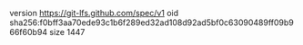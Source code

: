 version https://git-lfs.github.com/spec/v1
oid sha256:f0bff3aa70ede93c1b6f289ed32ad108d92ad5bf0c63090489ff09b966f60b94
size 1447
